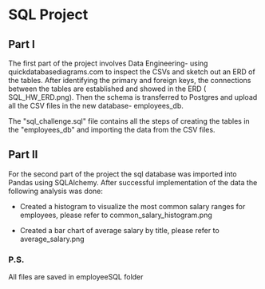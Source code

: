 # SQL Project
####




## Part I
The first part of the project involves Data Engineering- using quickdatabasediagrams.com to inspect the CSVs and sketch out an ERD of the tables. After identifying the primary and foreign keys, the connections between the tables are established and showed in the ERD (  SQL_HW_ERD.png). Then the schema is transferred to Postgres and upload all the CSV files in the new database- employees_db.

The "sql_challenge.sql" file contains all the steps of creating the tables in the "employees_db" and importing the data from the CSV files.


## Part II

For the second part of the project the sql database was imported into Pandas using SQLAlchemy.
After successful implementation of the data the following analysis was done:

 -  Created a histogram to visualize the most common salary ranges for employees, 
      please refer to common_salary_histogram.png

 -  Created a bar chart of average salary by title, 
      please refer to average_salary.png



### P.S. 
All files are saved in employeeSQL folder
